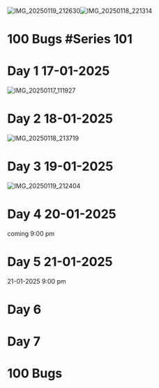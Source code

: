 ![IMG_20250119_212630](https://github.com/user-attachments/assets/8b98d9b2-4202-4ac5-9c61-a845c7f61023)![IMG_20250118_221314](https://github.com/user-attachments/assets/dfe97249-b5fb-439e-acde-18d3e52dce44)

# 100 Bugs           #Series 101

# Day 1                                    17-01-2025 
![IMG_20250117_111927](https://github.com/user-attachments/assets/ab094a04-2274-41e8-a817-b41a5e32f04f)

# Day 2                                    18-01-2025
![IMG_20250118_213719](https://github.com/user-attachments/assets/4e03d958-cbb6-4a6d-99ba-bbc483f0903e)


# Day 3                                     19-01-2025
![IMG_20250119_212404](https://github.com/user-attachments/assets/6ca92ebc-fa9d-4a0a-b5d9-3a209068c9d5)

# Day 4                                     20-01-2025
coming 9:00 pm

# Day 5                                     21-01-2025    
21-01-2025 9:00 pm

# Day 6

# Day 7 

# 100 Bugs 
